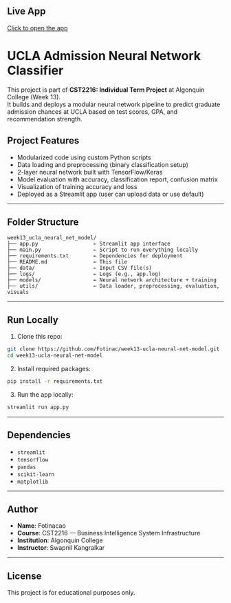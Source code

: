 ## Live App
[Click to open the app](https://week13-ucla-neural-net-model-elfrs4ibngggsr9hwdt23f.streamlit.app)


# UCLA Admission Neural Network Classifier

This project is part of **CST2216: Individual Term Project** at Algonquin College (Week 13).  
It builds and deploys a modular neural network pipeline to predict graduate admission chances at UCLA based on test scores, GPA, and recommendation strength.


## Project Features

- Modularized code using custom Python scripts
- Data loading and preprocessing (binary classification setup)
- 2-layer neural network built with TensorFlow/Keras
- Model evaluation with accuracy, classification report, confusion matrix
- Visualization of training accuracy and loss
- Deployed as a Streamlit app (user can upload data or use default)

---

## Folder Structure

```
week13_ucla_neural_net_model/
├── app.py                  ← Streamlit app interface
├── main.py                 ← Script to run everything locally
├── requirements.txt        ← Dependencies for deployment
├── README.md               ← This file
├── data/                   ← Input CSV file(s)
├── logs/                   ← Logs (e.g., app.log)
├── models/                 ← Neural network architecture + training
├── utils/                  ← Data loader, preprocessing, evaluation, visuals
```

---

## Run Locally

1. Clone this repo:
```bash
git clone https://github.com/Fotinac/week13-ucla-neural-net-model.git
cd week13-ucla-neural-net-model
```

2. Install required packages:
```bash
pip install -r requirements.txt
```

3. Run the app locally:
```bash
streamlit run app.py
```

---

## Dependencies

- `streamlit`
- `tensorflow`
- `pandas`
- `scikit-learn`
- `matplotlib`

---

## Author

- **Name**: Fotinacao
- **Course**: CST2216 — Business Intelligence System Infrastructure
- **Institution**: Algonquin College
- **Instructor**: Swapnil Kangralkar

---

## License

This project is for educational purposes only.
